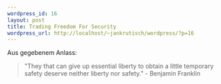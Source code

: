 ```yaml
--- 
wordpress_id: 16
layout: post
title: Trading Freedom For Security
wordpress_url: http://localhost/~jankrutisch/wordpress/?p=16
---
```

Aus gegebenem Anlass:<br />
<blockquote><div>"They that can give up essential liberty to obtain a little temporary safety deserve neither liberty nor safety." - Benjamin Franklin</div></blockquote><br />
